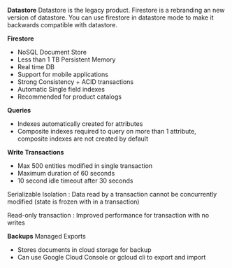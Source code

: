 
**Datastore**
Datastore is the legacy product. Firestore is a rebranding an new version of datastore.
You can use firestore in datastore mode to make it backwards compatible with datastore.

**Firestore**
  - NoSQL Document Store
  - Less than 1 TB Persistent Memory
  - Real time DB
  - Support for mobile applications
  - Strong Consistency + ACID transactions
  - Automatic Single field indexes
  - Recommended for product catalogs
  
**Queries**
- Indexes automatically created for attributes
- Composite indexes required to query on more than 1 attribute, composite indexes are not created by default 

**Write Transactions**
- Max 500 entities modified in single transaction
- Maximum duration of 60 seconds
- 10 second idle timeout after 30 seconds

Serializable Isolation :
	Data read by a transaction cannot be concurrently modified (state is frozen with in a transaction)

Read-only transaction : Improved performance for transaction with no writes

**Backups**
Managed Exports
  - Stores documents in cloud storage for backup
  - Can use Google Cloud Console or gcloud cli to export and import

